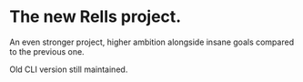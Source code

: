 # The new Rells project.
An even stronger project, higher ambition alongside insane goals compared to the previous one.


Old CLI version still maintained.
